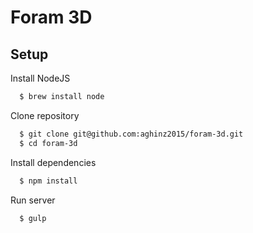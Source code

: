 # Foram 3D

## Setup

Install NodeJS

```bash
  $ brew install node
```

Clone repository

```bash
  $ git clone git@github.com:aghinz2015/foram-3d.git
  $ cd foram-3d
```

Install dependencies

```bash
  $ npm install
```

Run server

```bash
  $ gulp
```
